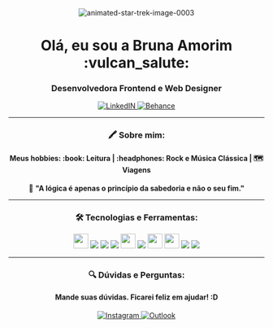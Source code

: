 <div align="center">
 <img src="https://www.animatedimages.org/data/media/635/animated-star-trek-image-0003.gif" border="0" alt="animated-star-trek-image-0003"/>

<h1 align="center"> Olá, eu sou a Bruna Amorim :vulcan_salute: </h1>
<h3 align="center"> Desenvolvedora Frontend e Web Designer </h3> 

  <a target="_blank" href="https://www.linkedin.com/in/brunamorimsilva/">
  <img alt="LinkedIN" src="https://img.shields.io/badge/LinkedIn-0077B5?style=for-the-badge&logo=linkedin&logoColor=white" />
  </a>
 
  <a target="_blank" href="https://www.behance.net/brunamorim">
  <img alt="Behance" src="https://img.shields.io/badge/-Behance-blue?style=for-the-badge&logo=behance&logoColor=white" />
  </a>
	
  _________________________________________________________________________________________________________________________________________
### :crayon: Sobre mim:
<h4> Meus hobbies: :book: Leitura |  :headphones: Rock e Música Clássica |  🗺️ Viagens </h4>
 
 :rocket: **"A lógica é apenas o princípio da sabedoria e não o seu fim."**
  _________________________________________________________________________________________________________________________________________

### 🛠️ Tecnologias e Ferramentas:

<img height="29" src="https://img.shields.io/badge/HTML5-E34F26?style=for-the-badge&logo=html5&logoColor=white">
<img heigth="20" src="https://img.shields.io/badge/CSS3-1572B6?style=for-the-badge&logo=css3&logoColor=white">
<img heigth="20" src="https://img.shields.io/badge/JavaScript-F7DF1E?style=for-the-badge&logo=javascript&logoColor=black">
<img heigth="20" src="https://img.shields.io/badge/React-20232A?style=for-the-badge&logo=react&logoColor=61DAFB">	
<img height="29" src="https://img.shields.io/badge/Adobe%20Photoshop-31A8FF?style=for-the-badge&logo=Adobe%20Photoshop&logoColor=black">
<img heigth="20" src="https://img.shields.io/badge/Adobe%20InDesign-FF3366?style=for-the-badge&logo=Adobe%20InDesign&logoColor=white">
<img height="29" src="https://img.shields.io/badge/Adobe%20Illustrator-FF9A00?style=for-the-badge&logo=adobe%20illustrator&logoColor=white">
<img height="29" src="https://img.shields.io/badge/Figma-F24E1E?style=for-the-badge&logo=figma&logoColor=white">
<img heigth="20" src="https://img.shields.io/badge/Wordpress-21759B?style=for-the-badge&logo=wordpress&logoColor=white">
<img heigth="20" src="https://img.shields.io/badge/Bootstrap-563D7C?style=for-the-badge&logo=bootstrap&logoColor=white">
	
_________________________________________________________________________________________________________________________________________	

### :mag: Dúvidas e Perguntas:
<h4> Mande suas dúvidas. Ficarei feliz em ajudar! :D </h4> 

<a target="_blank" href="https://www.instagram.com/bu_amorim/"> 
 <img alt="Instagram" src="https://img.shields.io/badge/Instagram-E4405F?style=for-the-badge&logo=instagram&logoColor=white" />
</a>
<a target="_blank" href="mailto:brunamorim.silva@outlook.com">
  <img heigth="29" alt="Outlook" src="https://img.shields.io/badge/Microsoft_Outlook-0078D4?style=for-the-badge&logo=microsoft-outlook&logoColor=white" />
</a>	
